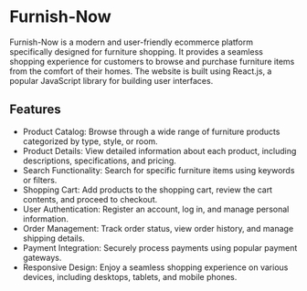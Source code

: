# Furnish-Now

Furnish-Now is a modern and user-friendly ecommerce platform specifically designed for furniture shopping. It provides a seamless shopping experience for customers to browse and purchase furniture items from the comfort of their homes. The website is built using React.js, a popular JavaScript library for building user interfaces.

## Features

 - Product Catalog: Browse through a wide range of furniture products categorized by type, style, or room.
 - Product Details: View detailed information about each product, including descriptions, specifications, and pricing.
 - Search Functionality: Search for specific furniture items using keywords or filters.
 - Shopping Cart: Add products to the shopping cart, review the cart contents, and proceed to checkout.
 - User Authentication: Register an account, log in, and manage personal information.
 - Order Management: Track order status, view order history, and manage shipping details.
 - Payment Integration: Securely process payments using popular payment gateways.
 - Responsive Design: Enjoy a seamless shopping experience on various devices, including desktops, tablets, and mobile phones.

